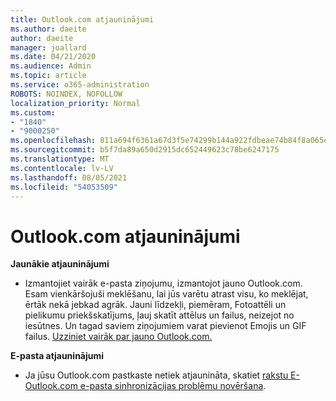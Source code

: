 ```yaml
---
title: Outlook.com atjauninājumi
ms.author: daeite
author: daeite
manager: joallard
ms.date: 04/21/2020
ms.audience: Admin
ms.topic: article
ms.service: o365-administration
ROBOTS: NOINDEX, NOFOLLOW
localization_priority: Normal
ms.custom:
- "1840"
- "9000250"
ms.openlocfilehash: 811a694f6361a67d3f5e74299b144a922fdbeae74b84f8a065e3fe85db059087
ms.sourcegitcommit: b5f7da89a650d2915dc652449623c78be6247175
ms.translationtype: MT
ms.contentlocale: lv-LV
ms.lasthandoff: 08/05/2021
ms.locfileid: "54053509"
---
```

# <a name="outlookcom-updates"></a>Outlook.com atjauninājumi

**Jaunākie atjauninājumi**

- Izmantojiet vairāk e-pasta ziņojumu, izmantojot jauno Outlook.com. Esam vienkāršojuši meklēšanu, lai jūs varētu atrast visu, ko meklējat, ērtāk nekā jebkad agrāk. Jauni līdzekļi, piemēram, Fotoattēli un pielikumu priekšskatījums, ļauj skatīt attēlus un failus, neizejot no iesūtnes. Un tagad saviem ziņojumiem varat pievienot Emojis un GIF failus. [Uzziniet vairāk par jauno Outlook.com.](https://support.office.com/article/40676ad0-c831-45ac-a023-5be633be798d?wt.mc_id=Office_Outlook_com_Alchemy)

**E-pasta atjauninājumi**

- Ja jūsu Outlook.com pastkaste netiek atjaunināta, skatiet [rakstu E-Outlook.com e-pasta sinhronizācijas problēmu novēršana](https://support.office.com/article/d39e3341-8d79-4bf1-b3c7-ded602233642?wt.mc_id=Office_Outlook_com_Alchemy).